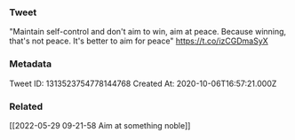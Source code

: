 ### Tweet
"Maintain self-control and don't aim to win, aim at peace. Because winning, that's not peace. It's better to aim for peace" https://t.co/izCGDmaSyX

### Metadata
Tweet ID: 1313523754778144768
Created At: 2020-10-06T16:57:21.000Z

### Related
[[2022-05-29 09-21-58 Aim at something noble]]


